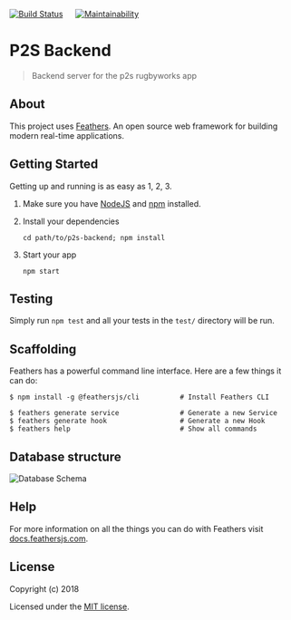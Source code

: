 [![Build Status](https://travis-ci.com/codersforcauses/p2s-backend.svg?branch=master)](https://travis-ci.com/codersforcauses/p2s-backend) &emsp;
[![Maintainability](https://api.codeclimate.com/v1/badges/4aa460872f0cf4404d2e/maintainability)](https://codeclimate.com/github/codersforcauses/p2s-backend/maintainability)

# P2S Backend

> Backend server for the p2s rugbyworks app

## About

This project uses [Feathers](http://feathersjs.com). An open source web framework for building modern real-time applications.

## Getting Started

Getting up and running is as easy as 1, 2, 3.

1. Make sure you have [NodeJS](https://nodejs.org/) and [npm](https://www.npmjs.com/) installed.
2. Install your dependencies

   ```
   cd path/to/p2s-backend; npm install
   ```

3. Start your app

   ```
   npm start
   ```

## Testing

Simply run `npm test` and all your tests in the `test/` directory will be run.

## Scaffolding

Feathers has a powerful command line interface. Here are a few things it can do:

```
$ npm install -g @feathersjs/cli          # Install Feathers CLI

$ feathers generate service               # Generate a new Service
$ feathers generate hook                  # Generate a new Hook
$ feathers help                           # Show all commands
```
## Database structure
![Database Schema](https://cdn.discordapp.com/attachments/519088761942966272/529221971934969867/erdplus-diagram.png)

## Help

For more information on all the things you can do with Feathers visit [docs.feathersjs.com](http://docs.feathersjs.com).

## License

Copyright (c) 2018

Licensed under the [MIT license](LICENSE).

